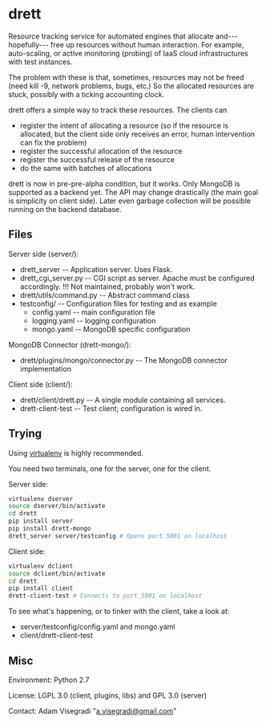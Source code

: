 drett
=====

Resource tracking service for automated engines that allocate and---hopefully---
free up resources without human interaction. For example, auto-scaling, or active
monitoring (probing) of IaaS cloud infrastructures with test instances.

The problem with these is that, sometimes, resources may not be freed (need kill -9,
network problems, bugs, etc.) So the allocated resources are stuck, possibly with
a ticking accounting clock.

drett offers a simple way to track these resources. The clients can
- register the intent of allocating a resource (so if the resource is allocated, but the client side only receives an error, human intervention can fix the problem)
- register the successful allocation of the resource
- register the successful release of the resource
- do the same with batches of allocations

drett is now in pre-pre-alpha condition, but it works. Only MongoDB is supported as
a backend yet. The API may change drastically (the main goal is simplicity on
client side). Later even garbage collection will be possible running on the backend
database. 

Files
-----

Server side (server/):
- drett\_server -- Application server. Uses Flask.
- drett\_cgi\_server.py -- CGI script as server. Apache must be configured accordingly. !!! Not maintained, probably won't work.
- drett/utils/command.py -- Abstract command class
- testconfig/ -- Configuration files for testing and as example
    - config.yaml -- main configuration file
    - logging.yaml -- logging configuration
    - mongo.yaml -- MongoDB specific configuration

MongoDB Connector (drett-mongo/):
- drett/plugins/mongo/connector.py -- The MongoDB connector implementation

Client side (client/):
- drett/client/drett.py -- A single module containing all services.
- drett-client-test -- Test client; configuration is wired in.

Trying
------

Using [virtualenv](http://virtualenv.readthedocs.org/en/latest/) is highly
recommended.

You need two terminals, one for the server, one for the client.

Server side:

```bash
virtualenv dserver
source dserver/bin/activate
cd drett
pip install server
pip install drett-mongo
drett_server server/testconfig # Opens port 5001 on localhost
```

Client side:
```bash
virtualenv dclient
source dclient/bin/activate
cd drett
pip install client
drett-client-test # Connects to port 5001 on localhost
```

To see what's happening, or to tinker with the client, take a look at:
- server/testconfig/config.yaml and mongo.yaml
- client/drett-client-test

Misc
----

Environment: Python 2.7

License: LGPL 3.0 (client, plugins, libs) and GPL 3.0 (server)

Contact: Adam Visegradi "a.visegradi@gmail.com"

